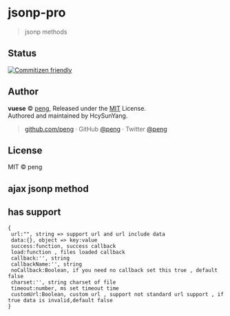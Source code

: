 # jsonp-pro

> jsonp methods

## Status

[![Commitizen friendly](https://img.shields.io/badge/commitizen-friendly-brightgreen.svg)](http://commitizen.github.io/cz-cli/)

## Author

**vuese** © [peng](https://github.com/peng), Released under the [MIT](./LICENSE) License.<br>
Authored and maintained by HcySunYang.

> [github.com/peng](https://github.com/peng) · GitHub [@peng](https://github.com/peng) · Twitter [@peng](https://twitter.com/peng)

## License

MIT &copy; peng

## ajax jsonp method

## has support

```
{
 url:"", string => support url and url include data
 data:{}, object => key:value
 success:function, success callback
 load:function , files loaded callback
 callback:'', string
 callbackName:'', string
 noCallback:Boolean, if you need no callback set this true , default false
 charset:'', string charset of file
 timeout:number, ms set timeout time
 customUrl:Boolean, custom url , support not standard url support , if true data is invalid,default false
}
```
